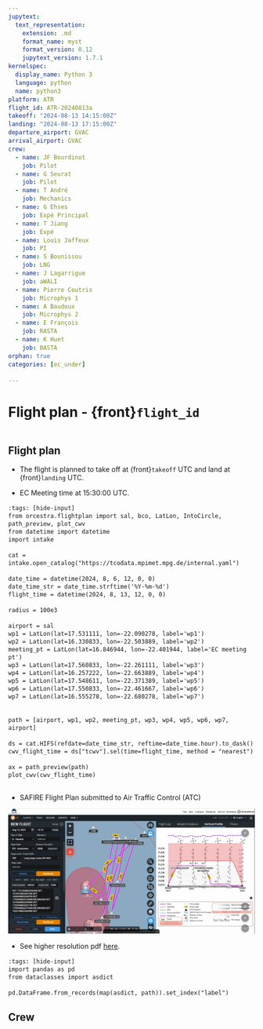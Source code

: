 ```yaml
---
jupytext:
  text_representation:
    extension: .md
    format_name: myst
    format_version: 0.12
    jupytext_version: 1.7.1
kernelspec:
  display_name: Python 3
  language: python
  name: python3
platform: ATR
flight_id: ATR-20240813a
takeoff: "2024-08-13 14:15:00Z"
landing: "2024-08-13 17:15:00Z"
departure_airport: GVAC
arrival_airport: GVAC
crew:
  - name: JF Bourdinot
    job: Pilot
  - name: G Seurat
    job: Pilot
  - name: T André
    job: Mechanics
  - name: G Ehses
    job: Expé Principal
  - name: T Jiang
    job: Expé 
  - name: Louis Jaffeux
    job: PI
  - name: S Bounissou
    job: LNG
  - name: J Lagarrigue
    job: aWALI
  - name: Pierre Coutris
    job: Microphys 1
  - name: A Baudoux
    job: Microphys 2
  - name: E François
    job: RASTA
  - name: K Huet
    job: BASTA
orphan: true
categories: [ec_under]

---
```


# Flight plan - {front}`flight_id`

```{badges}
```

## Flight plan
* The flight is planned to take off at {front}`takeoff` UTC and land at {front}`landing` UTC.

* EC Meeting time at 15:30:00 UTC.

```{code-cell} python3
:tags: [hide-input]
from orcestra.flightplan import sal, bco, LatLon, IntoCircle, path_preview, plot_cwv
from datetime import datetime
import intake

cat = intake.open_catalog("https://tcodata.mpimet.mpg.de/internal.yaml")

date_time = datetime(2024, 8, 6, 12, 0, 0)
date_time_str = date_time.strftime('%Y-%m-%d')
flight_time = datetime(2024, 8, 13, 12, 0, 0)

radius = 100e3

airport = sal
wp1 = LatLon(lat=17.531111, lon=-22.090278, label='wp1')
wp2 = LatLon(lat=16.330833, lon=-22.503889, label='wp2')
meeting_pt = LatLon(lat=16.846944, lon=-22.401944, label='EC meeting pt')
wp3 = LatLon(lat=17.560833, lon=-22.261111, label='wp3')
wp4 = LatLon(lat=16.257222, lon=-22.663889, label='wp4')
wp5 = LatLon(lat=17.548611, lon=-22.371389, label='wp5')
wp6 = LatLon(lat=17.550833, lon=-22.461667, label='wp6')
wp7 = LatLon(lat=16.555278, lon=-22.680278, label='wp7')


path = [airport, wp1, wp2, meeting_pt, wp3, wp4, wp5, wp6, wp7, airport]

ds = cat.HIFS(refdate=date_time_str, reftime=date_time.hour).to_dask()
cwv_flight_time = ds["tcwv"].sel(time=flight_time, method = "nearest")

ax = path_preview(path)
plot_cwv(cwv_flight_time)


```
* SAFIRE Flight Plan submitted to Air Traffic Control (ATC)

![Page 1](./SAFIRE-ATR-20240813a.jpg)

* See higher resolution pdf [here](./SAFIRE-ATR-20240813a.pdf). 

```{code-cell} python3
:tags: [hide-input]
import pandas as pd
from dataclasses import asdict

pd.DataFrame.from_records(map(asdict, path)).set_index("label")
```

## Crew

```{crew}
```